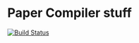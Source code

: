 Paper Compiler stuff
=====================
[![Build Status](https://travis-ci.org/SW413/Paper.svg?branch=master)](https://travis-ci.org/SW413/Paper)
